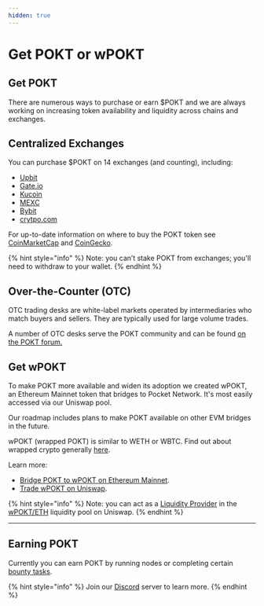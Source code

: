 ```yaml
---
hidden: true
---
```


# Get POKT or wPOKT

## Get POKT

There are numerous ways to purchase or earn $POKT and we are always working on increasing token availability and liquidity across chains and exchanges.

## Centralized Exchanges

You can purchase $POKT on 14 exchanges (and counting), including:

* [Upbit](https://upbit.com/exchange?code=CRIX.UPBIT.BTC-POKT)
* [Gate.io](https://www.gate.io/trade/POKT\_USDT)
* [Kucoin](https://www.kucoin.com/trade/POKT-USDT?rcode=rPH7VCS)
* [MEXC](https://www.mexc.com/exchange/POKT\_USDT)
* [Bybit](https://www.coingecko.com/en/exchanges/bybit\_spot)
* [crytpo.com](https://crypto.com/)

For up-to-date information on where to buy the POKT token see [CoinMarketCap](https://coinmarketcap.com/currencies/pocket-network/#Markets) and [CoinGecko](https://www.coingecko.com/en/coins/pocket-network).

{% hint style="info" %}
Note: you can’t stake POKT from exchanges; you'll need to withdraw to your wallet.
{% endhint %}

## Over-the-Counter (OTC)

OTC trading desks are white-label markets operated by intermediaries who match buyers and sellers. They are typically used for large volume trades.

A number of OTC desks serve the POKT community and can be found [on the POKT forum.](https://forum.pokt.network/t/overview-of-otc-markets/629)

## Get wPOKT

To make POKT more available and widen its adoption we created wPOKT, an Ethereum Mainnet token that bridges to Pocket Network. It's most easily accessed via our Uniswap pool.

Our roadmap includes plans to make POKT available on other EVM bridges in the future.

wPOKT (wrapped POKT) is similar to WETH or WBTC. Find out about wrapped crypto generally [here](https://www.ledger.com/academy/what-is-wrapped-crypto).&#x20;

Learn more:

* [Bridge POKT to wPOKT on Ethereum Mainnet](https://wpokt.network/).
* [Trade wPOKT on Uniswap](https://app.uniswap.org/explore/tokens/ethereum/0x67f4c72a50f8df6487720261e188f2abe83f57d7).

{% hint style="info" %}
Note: you can act as a [Liquidity Provider](../welcome/usdpokt-token/bridging/wrapped-pokt-wpokt/liquidity-provider-staking-faq.md) in the [wPOKT/ETH](https://v2.info.uniswap.org/pair/0xa7fd8ff8f4cada298286d3006ee8f9c11e2ff84e) liquidity pool on Uniswap.
{% endhint %}

***

## Earning POKT

Currently you can earn POKT by running nodes or completing certain [bounty tasks](https://docs.pokt.network/community/start-contributing/bounties).

{% hint style="info" %}
Join our [Discord](https://discord.com/invite/pokt) server to learn more.
{% endhint %}
